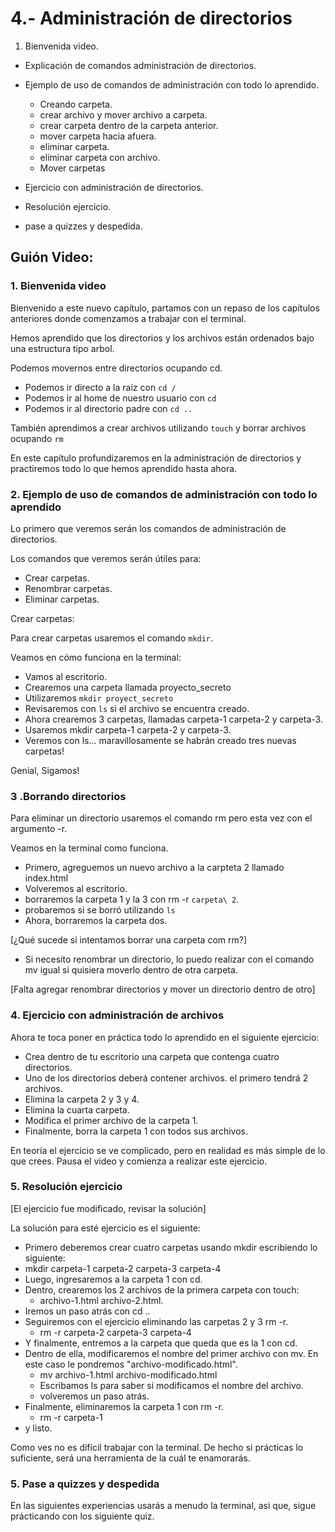 # 4.- Administración de directorios

1.	Bienvenida video.
-	Explicación de comandos administración de directorios.
- 	Ejemplo de uso de comandos de administración con todo lo aprendido.
	- Creando carpeta.
	- crear archivo y mover archivo a carpeta.
	- crear carpeta dentro de la carpeta anterior.
	- mover carpeta hacia afuera.
	- eliminar carpeta.
	- eliminar carpeta con archivo.
	- Mover carpetas
	
- Ejercicio con administración de directorios.
- Resolución ejercicio.
- pase a quizzes y despedida.

## Guión Video:

### 1. Bienvenida video

Bienvenido a este nuevo capítulo, partamos con un repaso de los capítulos anteriores donde comenzamos a trabajar con el terminal.

Hemos aprendido que los directorios y los archivos están ordenados bajo una estructura tipo arbol.

Podemos movernos entre directorios ocupando cd.

- Podemos ir directo a la raíz con `cd /` 
- Podemos ir al home de nuestro usuario con `cd`
- Podemos ir al directorio padre con `cd ..`

También aprendimos a crear archivos utilizando `touch` y borrar archivos ocupando `rm`

En este capítulo profundizaremos en la administración de directorios y practiremos todo lo que hemos aprendido hasta ahora.


### 2. Ejemplo de uso de comandos de administración con todo lo aprendido

Lo primero que veremos serán los comandos de administración de directorios.

Los comandos que veremos serán útiles para:

- Crear carpetas.
- Renombrar carpetas.
- Eliminar carpetas.

Crear carpetas:

Para crear carpetas usaremos el comando `mkdir`.

Veamos en cómo funciona en la terminal:

- Vamos al escritorio.
- Crearemos una carpeta llamada proyecto_secreto 
- Utilizaremos `mkdir proyect_secreto` 
- Revisaremos con `ls` si el archivo se encuentra creado.
- Ahora crearemos 3 carpetas, llamadas carpeta-1 carpeta-2 y carpeta-3.
- Usaremos mkdir carpeta-1 carpeta-2 y carpeta-3.
- Veremos con ls... maravillosamente se habrán creado tres nuevas carpetas!

Genial, Sigamos!

### 3 .Borrando directorios

Para eliminar un directorio usaremos el comando rm pero esta vez con el argumento -r.

Veamos en la terminal como funciona.

- Primero, agreguemos un nuevo archivo a la carpteta 2 llamado index.html
- Volveremos al escritorio.
- borraremos la carpeta 1 y la 3 con rm -r `carpeta\ 2`.
- probaremos si se borró utilizando `ls` 
- Ahora, borraremos la carpeta dos.

[¿Qué sucede si intentamos borrar una carpeta com rm?]

- Si necesito renombrar un directorio, lo puedo realizar con el comando mv  igual si quisiera moverlo dentro de otra carpeta.

[Falta agregar renombrar directorios y mover un directorio dentro de otro]

### 4. Ejercicio con administración de archivos

Ahora te toca poner en práctica todo lo aprendido en el siguiente ejercicio:

- Crea dentro de tu escritorio una carpeta que contenga cuatro directorios.
- Uno de los directorios deberá contener archivos. el primero tendrá 2 archivos.
- Elimina la carpeta 2 y 3 y 4.
- Elimina la cuarta carpeta.
- Modifica el primer archivo de la carpeta 1.
- Finalmente, borra la carpeta 1 con todos sus archivos.

En teoría el ejercicio se ve complicado, pero en realidad es más simple de lo que crees. Pausa el video y comienza a realizar este ejercicio.

### 5. Resolución ejercicio

[El ejercicio fue modificado, revisar la solución]

La solución para esté ejercicio es el siguiente:

- Primero deberemos crear cuatro carpetas usando mkdir escribiendo lo siguiente:
 - mkdir carpeta-1 carpeta-2 carpeta-3 carpeta-4
- Luego, ingresaremos a la carpeta 1 con cd.
- Dentro, crearemos los 2 archivos de la primera carpeta con touch:
	- archivo-1.html archivo-2.html.
- Iremos un paso atrás con cd ..
- Seguiremos con el ejercicio eliminando las carpetas 2 y 3 rm -r.
	- rm -r carpeta-2 carpeta-3 carpeta-4
- Y finalmente, entremos a la carpeta que queda que es la 1 con cd.
- Dentro de ella, modificaremos el nombre del primer archivo con mv. En este caso le pondremos "archivo-modificado.html".
	- mv archivo-1.html archivo-modificado.html
	- Escribamos ls para saber si modificamos el nombre del archivo.
	- volveremos un paso atrás.
- Finalmente, eliminaremos la carpeta 1 con rm -r.
	- rm -r carpeta-1
- y listo.

Como ves no es difícil trabajar con la terminal. De hecho si prácticas lo suficiente, será una herramienta de la cuál te enamorarás.

### 5. Pase a quizzes y despedida

En las siguientes experiencias usarás a menudo la terminal, asi que, sigue prácticando con los siguiente quiz.
